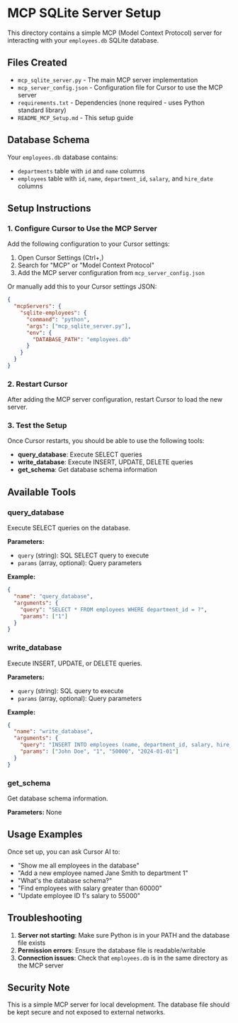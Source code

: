 # MCP SQLite Server Setup

This directory contains a simple MCP (Model Context Protocol) server for interacting with your `employees.db` SQLite database.

## Files Created

- `mcp_sqlite_server.py` - The main MCP server implementation
- `mcp_server_config.json` - Configuration file for Cursor to use the MCP server
- `requirements.txt` - Dependencies (none required - uses Python standard library)
- `README_MCP_Setup.md` - This setup guide

## Database Schema

Your `employees.db` database contains:
- `departments` table with `id` and `name` columns
- `employees` table with `id`, `name`, `department_id`, `salary`, and `hire_date` columns

## Setup Instructions

### 1. Configure Cursor to Use the MCP Server

Add the following configuration to your Cursor settings:

1. Open Cursor Settings (Ctrl+,)
2. Search for "MCP" or "Model Context Protocol"
3. Add the MCP server configuration from `mcp_server_config.json`

Or manually add this to your Cursor settings JSON:

```json
{
  "mcpServers": {
    "sqlite-employees": {
      "command": "python",
      "args": ["mcp_sqlite_server.py"],
      "env": {
        "DATABASE_PATH": "employees.db"
      }
    }
  }
}
```

### 2. Restart Cursor

After adding the MCP server configuration, restart Cursor to load the new server.

### 3. Test the Setup

Once Cursor restarts, you should be able to use the following tools:

- **query_database**: Execute SELECT queries
- **write_database**: Execute INSERT, UPDATE, DELETE queries  
- **get_schema**: Get database schema information

## Available Tools

### query_database
Execute SELECT queries on the database.

**Parameters:**
- `query` (string): SQL SELECT query to execute
- `params` (array, optional): Query parameters

**Example:**
```json
{
  "name": "query_database",
  "arguments": {
    "query": "SELECT * FROM employees WHERE department_id = ?",
    "params": ["1"]
  }
}
```

### write_database
Execute INSERT, UPDATE, or DELETE queries.

**Parameters:**
- `query` (string): SQL query to execute
- `params` (array, optional): Query parameters

**Example:**
```json
{
  "name": "write_database",
  "arguments": {
    "query": "INSERT INTO employees (name, department_id, salary, hire_date) VALUES (?, ?, ?, ?)",
    "params": ["John Doe", "1", "50000", "2024-01-01"]
  }
}
```

### get_schema
Get database schema information.

**Parameters:** None

## Usage Examples

Once set up, you can ask Cursor AI to:

- "Show me all employees in the database"
- "Add a new employee named Jane Smith to department 1"
- "What's the database schema?"
- "Find employees with salary greater than 60000"
- "Update employee ID 1's salary to 55000"

## Troubleshooting

1. **Server not starting**: Make sure Python is in your PATH and the database file exists
2. **Permission errors**: Ensure the database file is readable/writable
3. **Connection issues**: Check that `employees.db` is in the same directory as the MCP server

## Security Note

This is a simple MCP server for local development. The database file should be kept secure and not exposed to external networks.
